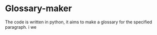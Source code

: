 # Glossary-maker
The code is written in python, it aims to make a glossary for the specified paragraph. i we